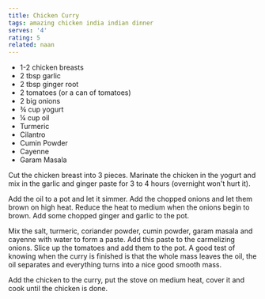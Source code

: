 ```yaml
---
title: Chicken Curry
tags: amazing chicken india indian dinner
serves: '4'
rating: 5
related: naan
---
```

* 1-2 chicken breasts
* 2 tbsp garlic
* 2 tbsp ginger root
* 2 tomatoes (or a can of tomatoes)
* 2 big onions
* ¾ cup yogurt
* ¼ cup oil
* Turmeric
* Cilantro
* Cumin Powder
* Cayenne
* Garam Masala

Cut the chicken breast into 3 pieces. Marinate the chicken in the yogurt and mix in the garlic and ginger paste for 3 to 4 hours (overnight won't hurt it).

Add the oil to a pot and let it simmer. Add the chopped onions and let them brown on high heat. Reduce the heat to medium when the onions begin to brown. Add some chopped ginger and garlic to the pot.

Mix the salt, turmeric, coriander powder, cumin powder, garam masala and cayenne with water to form a paste. Add this paste to the carmelizing onions. Slice up the tomatoes and add them to the pot. A good test of knowing when the curry is finished is that the whole mass leaves the oil, the oil separates and everything turns into a nice good smooth mass.

Add the chicken to the curry, put the stove on medium heat, cover it and cook until the chicken is done.
